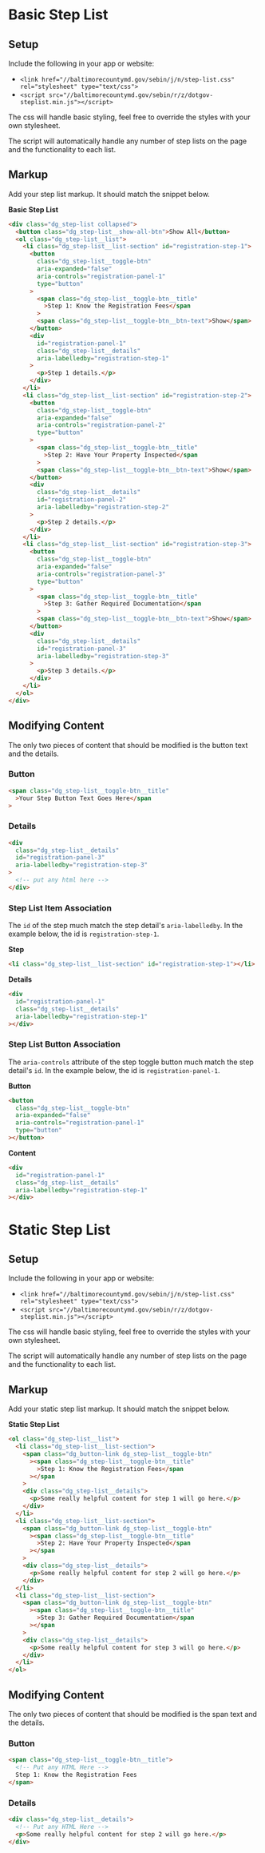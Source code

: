 # Basic Step List

## Setup

Include the following in your app or website:

- `<link href="//baltimorecountymd.gov/sebin/j/n/step-list.css" rel="stylesheet" type="text/css">`
- `<script src="//baltimorecountymd.gov/sebin/r/z/dotgov-steplist.min.js"></script>`

The css will handle basic styling, feel free to override the styles with your own stylesheet.

The script will automatically handle any number of step lists on the page and the functionality to each list.

## Markup

Add your step list markup. It should match the snippet below.

**Basic Step List**

```html
<div class="dg_step-list collapsed">
  <button class="dg_step-list__show-all-btn">Show All</button>
  <ol class="dg_step-list__list">
    <li class="dg_step-list__list-section" id="registration-step-1">
      <button
        class="dg_step-list__toggle-btn"
        aria-expanded="false"
        aria-controls="registration-panel-1"
        type="button"
      >
        <span class="dg_step-list__toggle-btn__title"
          >Step 1: Know the Registration Fees</span
        >
        <span class="dg_step-list__toggle-btn__btn-text">Show</span>
      </button>
      <div
        id="registration-panel-1"
        class="dg_step-list__details"
        aria-labelledby="registration-step-1"
      >
        <p>Step 1 details.</p>
      </div>
    </li>
    <li class="dg_step-list__list-section" id="registration-step-2">
      <button
        class="dg_step-list__toggle-btn"
        aria-expanded="false"
        aria-controls="registration-panel-2"
        type="button"
      >
        <span class="dg_step-list__toggle-btn__title"
          >Step 2: Have Your Property Inspected</span
        >
        <span class="dg_step-list__toggle-btn__btn-text">Show</span>
      </button>
      <div
        class="dg_step-list__details"
        id="registration-panel-2"
        aria-labelledby="registration-step-2"
      >
        <p>Step 2 details.</p>
      </div>
    </li>
    <li class="dg_step-list__list-section" id="registration-step-3">
      <button
        class="dg_step-list__toggle-btn"
        aria-expanded="false"
        aria-controls="registration-panel-3"
        type="button"
      >
        <span class="dg_step-list__toggle-btn__title"
          >Step 3: Gather Required Documentation</span
        >
        <span class="dg_step-list__toggle-btn__btn-text">Show</span>
      </button>
      <div
        class="dg_step-list__details"
        id="registration-panel-3"
        aria-labelledby="registration-step-3"
      >
        <p>Step 3 details.</p>
      </div>
    </li>
  </ol>
</div>
```

## Modifying Content

The only two pieces of content that should be modified is the button text and the details.

### Button

```html
<span class="dg_step-list__toggle-btn__title"
  >Your Step Button Text Goes Here</span
>
```

### Details

```html
<div
  class="dg_step-list__details"
  id="registration-panel-3"
  aria-labelledby="registration-step-3"
>
  <!-- put any html here -->
</div>
```

### Step List Item Association

The `id` of the step much match the step detail's `aria-labelledby`. In the example below, the id is `registration-step-1`.

**Step**

```html
<li class="dg_step-list__list-section" id="registration-step-1"></li>
```

**Details**

```html
<div
  id="registration-panel-1"
  class="dg_step-list__details"
  aria-labelledby="registration-step-1"
></div>
```

### Step List Button Association

The `aria-controls` attribute of the step toggle button much match the step detail's `id`. In the example below, the id is `registration-panel-1`.

**Button**

```html
<button
  class="dg_step-list__toggle-btn"
  aria-expanded="false"
  aria-controls="registration-panel-1"
  type="button"
></button>
```

**Content**

```html
<div
  id="registration-panel-1"
  class="dg_step-list__details"
  aria-labelledby="registration-step-1"
></div>
```

# Static Step List

## Setup

Include the following in your app or website:

- `<link href="//baltimorecountymd.gov/sebin/j/n/step-list.css" rel="stylesheet" type="text/css">`
- `<script src="//baltimorecountymd.gov/sebin/r/z/dotgov-steplist.min.js"></script>`

The css will handle basic styling, feel free to override the styles with your own stylesheet.

The script will automatically handle any number of step lists on the page and the functionality to each list.

## Markup

Add your static step list markup. It should match the snippet below.

**Static Step List**

```html
<ol class="dg_step-list__list">
  <li class="dg_step-list__list-section">
    <span class="dg_button-link dg_step-list__toggle-btn"
      ><span class="dg_step-list__toggle-btn__title"
        >Step 1: Know the Registration Fees</span
      ></span
    >
    <div class="dg_step-list__details">
      <p>Some really helpful content for step 1 will go here.</p>
    </div>
  </li>
  <li class="dg_step-list__list-section">
    <span class="dg_button-link dg_step-list__toggle-btn"
      ><span class="dg_step-list__toggle-btn__title"
        >Step 2: Have Your Property Inspected</span
      ></span
    >
    <div class="dg_step-list__details">
      <p>Some really helpful content for step 2 will go here.</p>
    </div>
  </li>
  <li class="dg_step-list__list-section">
    <span class="dg_button-link dg_step-list__toggle-btn"
      ><span class="dg_step-list__toggle-btn__title"
        >Step 3: Gather Required Documentation</span
      ></span
    >
    <div class="dg_step-list__details">
      <p>Some really helpful content for step 3 will go here.</p>
    </div>
  </li>
</ol>
```

## Modifying Content

The only two pieces of content that should be modified is the span text and the details.

### Button

```html
<span class="dg_step-list__toggle-btn__title">
  <!-- Put any HTML Here -->
  Step 1: Know the Registration Fees
</span>
```

### Details

```html
<div class="dg_step-list__details">
  <!-- Put any HTML Here -->
  <p>Some really helpful content for step 2 will go here.</p>
</div>
```
